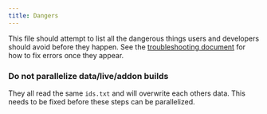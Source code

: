 ```yaml
---
title: Dangers
---
```


This file should attempt to list all the dangerous things users and developers should avoid before they happen. 
See the [troubleshooting document](../troubleshooting/) for how to fix errors once they appear.

### Do not parallelize data/live/addon builds

They all read the same `ids.txt` and will overwrite each others data. This needs to be fixed before these steps can be parallelized.
